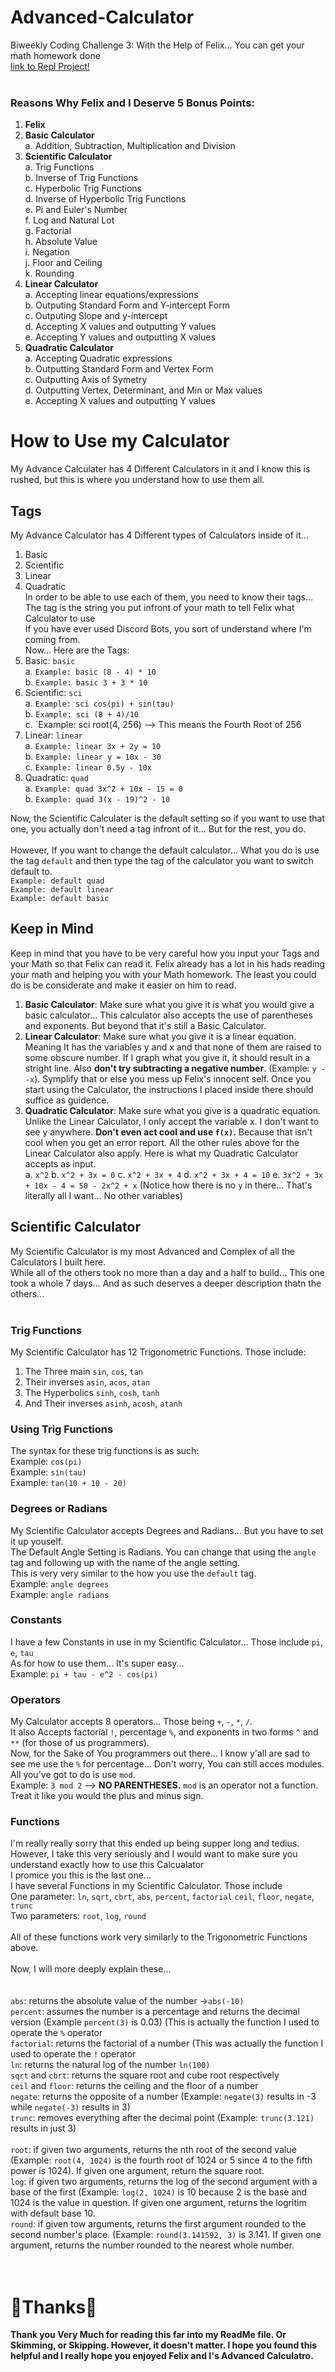 # Advanced-Calculator
Biweekly Coding Challenge 3: With the Help of Felix... You can get your math homework done
<br/>
[link to Repl Project!](https://repl.it/@FranklinOguama/Advanced-Calculator#README.md)
<br/><br/>
### Reasons Why Felix and I Deserve 5 Bonus Points:
1. **Felix**
2. **Basic Calculator**<br/>
	a. Addition, Subtraction, Multiplication and Division
3. **Scientific Calculator**<br/>
	a. Trig Functions<br/>
	b. Inverse of Trig Functions<br/>
	c. Hyperbolic Trig Functions<br/>
	d. Inverse of Hyperbolic Trig Functions<br/>
	e. Pi and Euler's Number<br/>
	f. Log and Natural Lot<br/>
	g. Factorial<br/>
	h. Absolute Value<br/>
	i. Negation<br/>
	j. Floor and Ceiling<br/>
	k. Rounding
4. **Linear Calculator**<br/>
	a. Accepting linear equations/expressions<br/>
	b. Outputing Standard Form and Y-intercept Form<br/>
	c. Outputing Slope and y-intercept<br/>
	d. Accepting X values and outputting Y values<br/>
	e. Accepting Y values and outputting X values
5. **Quadratic Calculator**<br/>
	a. Accepting Quadratic expressions<br/>
	b. Outputting Standard Form and Vertex Form<br/>
	c. Outputting Axis of Symetry<br/>
	d. Outputting Vertex, Determinant, and Min or Max values<br/>
	e. Accepting X values and outputting Y values

# How to Use my Calculator
My Advance Calculater has 4 Different Calculators in it and I know this is rushed, but this is where you understand how to use them all.
## Tags
My Advance Calculator has 4 Different types of Calculators inside of it...
1. Basic
2. Scientific
3. Linear
4. Quadratic<br/>
In order to be able to use each of them, you need to know their tags...<br/>
The tag is the string you put infront of your math to tell Felix what Calculator to use<br/>
If you have ever used Discord Bots, you sort of understand where I'm coming from.<br/>
Now... Here are the Tags:
1. Basic: `basic`<br/>
	a. `Example: basic (8 - 4) * 10`<br/>
	b. `Example: basic 3 + 3 * 10`
2. Scientific: `sci`<br/>
	a. `Example: sci cos(pi) + sin(tau)`<br/>
	b. `Example: sci (8 + 4)/10`<br/>
	c. `Example: sci root(4, 256) --> This means the Fourth Root of 256
3. Linear: `linear`<br/>
	a. `Example: linear 3x + 2y = 10`<br/>
	b. `Example: linear y = 10x - 30`<br/>
	c. `Example: linear 0.5y - 10x`
4. Quadratic: `quad`<br/>
	a. `Example: quad 3x^2 + 10x - 15 = 0`<br/>
	b. `Example: quad 3(x - 19)^2 - 10`<br/>

Now, the Scientific Calculater is the default setting so if you want to use that one, you actually don't need a tag infront of it... But for the rest, you do.<br/><br/>
However, If you want to change the default calculator... What you do is use the tag `default` and then type the tag of the calculator you want to switch default to.<br/>
`Example: default quad`<br/>
`Example: default linear`<br/>
`Example: default basic`<br/>
## Keep in Mind
Keep in mind that you have to be very careful how you input your Tags and your Math so that Felix can read it.  Felix already has a lot in his hads reading your math and helping you with your Math homework.  The least you could do is be considerate and make it easier on him to read.<br/>
1. **Basic Calculator**: Make sure what you give it is what you would give a basic calculator...  This calculator also accepts the use of parentheses and exponents.  But beyond that it's still a Basic Calculator.<br/>
2. **Linear Calculator**: Make sure what you give it is a linear equation.  Meaning It has the variables y and x and that none of them are raised to some obscure number.  If I graph what you give it, it should result in a stright line.  Also **don't try subtracting a negative number**.  (Example: `y - -x`).  Symplify that or else you mess up Felix's innocent self.  Once you start using the Calculator, the instructions I placed inside there should suffice as guidence.
3. **Quadratic Calculator**: Make sure what you give is a quadratic equation.  Unlike the Linear Calculator, I only accept the variable x.  I don't want to see y anywhere.  **Don't even act cool and use `f(x)`.**  Because that isn't cool when you get an error report.  All the other rules above for the Linear Calculator also apply.  Here is what my Quadratic Calculator accepts as input.<br/>
	a. `x^2`
	b. `x^2 + 3x = 0`
	c. `x^2 + 3x + 4`
	d. `x^2 + 3x + 4 = 10`
	e. `3x^2 + 3x + 10x - 4 = 50 - 2x^2 + x`
	(Notice how there is no `y` in there... That's literally all I want... No other variables)
## Scientific Calculator
My Scientific Calculator is my most Advanced and Complex of all the Calculators I built here.<br/>
While all of the others took no more than a day and a half to build... This one took a whole 7 days... And as such deserves a deeper description thatn the others...<br/><br/>
### Trig Functions
My Scientific Calculator has 12 Trigonometric Functions.  Those include:
1. The Three main `sin`, `cos`, `tan`
2. Their inverses `asin`, `acos`, `atan`
3. The Hyperbolics `sinh`, `cosh`, `tanh`
4. And Their inverses `asinh`, `acosh`, `atanh`
### Using Trig Functions
The syntax for these trig functions is as such:</br>
Example: `cos(pi)`</br>
Example: `sin(tau)`</br>
Example: `tan(10 + 10 - 20)`</br>
### Degrees or Radians
My Scientific Calculator accepts Degrees and Radians... But you have to set it up youself.</br>
The Default Angle Setting is Radians.  You can change that using the `angle` tag and following up with the name of the angle setting.</br>
This is very very similar to the how you use the `default` tag.</br>
Example: `angle degrees`</br>
Example: `angle radians`</br>
### Constants
I have a few Constants in use in my Scientific Calculator... Those include
`pi`, `e`, `tau`</br>
As for how to use them... It's super easy...</br>
Example: `pi + tau - e^2 - cos(pi)`
### Operators
My Calculator accepts 8 operators... Those being `+`, `-`, `*`, `/`.</br>
It also Accepts factorial `!`, percentage `%`, and exponents in two forms `^` and `**` (for those of us programmers).</br>
Now, for the Sake of You programmers out there... I know y'all are sad to see me use the `%` for percentage... Don't worry, You can still acces modules.  All you've got to do is use `mod`.</br>
Example: `3 mod 2` --> **NO PARENTHESES.**  `mod` is an operator not a function.  Treat it like you would the plus and minus sign.
### Functions
I'm really really sorry that this ended up being supper long and tedius.  However, I take this very seriously and I would want to make sure you understand exactly how to use this Calcualator<br/>
I promice you this is the last one...<br/>
I have several Functions in my Scientific Calculator.  Those include<br/>
One parameter: `ln`, `sqrt`, `cbrt`, `abs`, `percent`, `factorial` `ceil`, `floor`, `negate`, `trunc`<br/>
Two parameters: `root`, `log`, `round`<br/><br/>
All of these functions work very similarly to the Trigonometric Functions above.<br/><br/>
Now, I will more deeply explain these...<br/><br/><br/>
`abs`: returns the absolute value of the number ->`abs(-10)`<br/>
`percent`: assumes the number is a percentage and returns the decimal version (Example `percent(3)` is 0.03) (This is actually the function I used to operate the `%` operator<br/>
`factorial`: returns the factorial of a number (This was actually the function I used to operate the `!` operator<br/>
`ln`: returns the natural log of the number `ln(100)`<br/>
`sqrt` and `cbrt`: returns the square root and cube root respectively<br/>
`ceil` and `floor`: returns the ceiling and the floor of a number<br/>
`negate`: returns the opposite of a number (Example: `negate(3)` results in -3 while `negate(-3)` results in 3)<br/>
`trunc`: removes everything after the decimal point (Example: `trunc(3.121)` results in just 3)<br/>
<br/>
`root`: if given two arguments, returns the nth root of the second value (Example: `root(4, 1024)` is the fourth root of 1024 or 5 since 4 to the fifth power is 1024).  If given one argument, return the square root.<br/>
`log`: if given two arguments, returns the log of the second argument with a base of the first (Example: `log(2, 1024)` is 10 because 2 is the base and 1024 is the value in question.  If given one argument, returns the logritim with default base 10.<br/>
`round`: if given tow arguments, returns the first argument rounded to the second number's place.  (Example: `round(3.141592, 3)` is 3.141.  If given one argument, returns the number rounded to the nearest whole number.
<br/><br/><br/>
# 🎉Thanks🎉
**Thank you Very Much for reading this far into my ReadMe file.  Or Skimming, or Skipping.  However, it doesn't matter.  I hope you found this helpful and I really hope you enjoyed Felix and I's Advanced Calculatro.**
